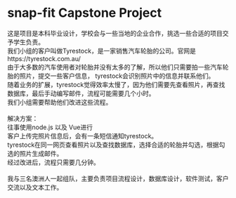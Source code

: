 # snap-fit Capstone Project
这是项目是本科毕业设计，学校会与一些当地的企业合作，挑选一些合适的项目交予学生负责。<br>
我们小组的客户叫做Tyrestock，是一家销售汽车轮胎的公司。官网是https://tyrestock.com.au/<br>
由于大多数的汽车使用者对轮胎并没有太多的了解，所以他们只需要拍一些汽车轮胎的照片，提交一些客户信息， tyrestock会识别照片中的信息并联系他们。<br>
随着业务的扩展，tyrestock觉得效率太慢了，因为他们需要先查看照片，再查找数据库，最后手动编写邮件，流程可能需要几个小时。<br>
我们小组需要帮助他们改进这些流程。<br>
<br>
解决方案：<br>
往事使用node.js 以及 Vue进行<br>
客户上传完照片信息后，会有一条短信通知tyrestock。<br>
tyrestock在同一网页查看照片以及查找数据库，选择合适的轮胎并勾选，根据勾选的照片生成邮件。<br>
经过改进后，流程只需要几分钟。<br>
<br>
我与三名澳洲人一起组队，主要负责项目流程设计，数据库设计，软件测试，客户交流以及文本工作。
